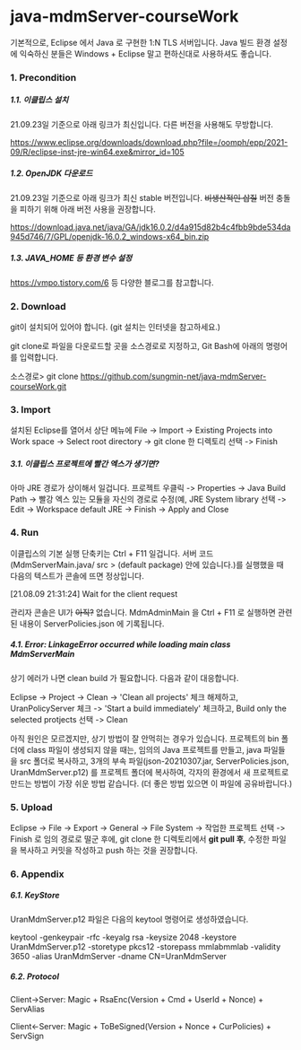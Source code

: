 # java-mdmServer-courseWork

기본적으로, Eclipse 에서 Java 로 구현한 1:N TLS 서버입니다. Java 빌드 환경 설정에 익숙하신 분들은 Windows + Eclipse 말고 편하신대로 사용하셔도 좋습니다.


### 1. Precondition

##### 1.1. 이클립스 설치

21.09.23일 기준으로 아래 링크가 최신입니다. 다른 버전을 사용해도 무방합니다.

https://www.eclipse.org/downloads/download.php?file=/oomph/epp/2021-09/R/eclipse-inst-jre-win64.exe&mirror_id=105

##### 1.2. OpenJDK 다운로드

21.09.23일 기준으로 아래 링크가 최신 stable 버전입니다. ~~비생산적인 삽질~~ 버전 충돌을 피하기 위해 아래 버전 사용을 권장합니다.

https://download.java.net/java/GA/jdk16.0.2/d4a915d82b4c4fbb9bde534da945d746/7/GPL/openjdk-16.0.2_windows-x64_bin.zip

##### 1.3. JAVA_HOME 등 환경 변수 설정

https://vmpo.tistory.com/6 등 다양한 블로그를 참고합니다.



### 2. Download

git이 설치되어 있어야 합니다. (git 설치는 인터넷을 참고하세요.)

git clone로 파일을 다운로드할 곳을 소스경로로 지정하고, Git Bash에 아래의 명령어를 입력합니다.

소스경로> git clone https://github.com/sungmin-net/java-mdmServer-courseWork.git



### 3. Import

설치된 Eclipse를 열어서 상단 메뉴에 File -> Import -> Existing Projects into Work space -> Select root directory -> git clone 한 디렉토리 선택 -> Finish

##### 3.1. 이클립스 프로젝트에 빨간 엑스가 생기면?

아마 JRE 경로가 상이해서 일겁니다. 프로젝트 우클릭 -> Properties -> Java Build Path -> 빨강 엑스 있는 모듈을 자신의 경로로 수정(예, JRE System library 선택 -> Edit -> Workspace default JRE -> Finish -> Apply and Close



### 4. Run

이클립스의 기본 실행 단축키는 Ctrl + F11 일겁니다. 서버 코드(MdmServerMain.java/ src > (default package) 안에 있습니다.)를 실행했을 때 다음의 텍스트가 콘솔에 뜨면 정상입니다.

[21.08.09 21:31:24] Wait for the client request

관리자 콘솔은 UI가 ~~아직?~~ 없습니다. MdmAdminMain 을 Ctrl + F11 로 실행하면 관련된 내용이 ServerPolicies.json 에 기록됩니다.

##### 4.1. Error: LinkageError occurred while loading main class MdmServerMain

상기 에러가 나면 clean build 가 필요합니다. 다음과 같이 대응합니다.

Eclipse -> Project -> Clean -> 'Clean all projects' 체크 해제하고, UranPolicyServer 체크 -> 'Start a build immediately' 체크하고, Build only the selected protjects 선택 -> Clean

아직 원인은 모르겠지만, 상기 방법이 잘 안먹히는 경우가 있습니다. 프로젝트의 bin 폴더에 class 파일이 생성되지 않을 때는, 임의의 Java 프로젝트를 만들고, java 파일들을 src 폴더로 복사하고, 3개의 부속 파일(json-20210307.jar, ServerPolicies.json, UranMdmServer.p12) 를 프로젝트 폴더에 복사하여, 각자의 환경에서 새 프로젝트로 만드는 방법이 가장 쉬운 방법 같습니다. (더 좋은 방법 있으면 이 파일에 공유바랍니다.)



### 5. Upload

Eclipse -> File -> Export -> General -> File System -> 작업한 프로젝트 선택 -> Finish 로 임의 경로로 떨군 후에, git clone 한 디렉토리에서 **git pull 후**, 수정한 파일을 복사하고 커밋을 작성하고 push 하는 것을 권장합니다. 



### 6. Appendix

##### 6.1. KeyStore

UranMdmServer.p12 파일은 다음의 keytool 명령어로 생성하였습니다.

keytool -genkeypair -rfc -keyalg rsa -keysize 2048 -keystore UranMdmServer.p12 -storetype pkcs12 -storepass mmlabmmlab -validity 3650 -alias UranMdmServer -dname CN=UranMdmServer

##### 6.2. Protocol

Client→Server: Magic + RsaEnc(Version + Cmd + UserId + Nonce) + ServAlias

Client←Server: Magic + ToBeSigned(Version + Nonce + CurPolicies) + ServSign
